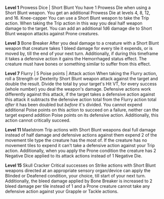 **Level 1**
Prowess Dice | Short Blunt
	You have 1 Prowess Die when using a Short Blunt weapon. You get an additional Prowess Die at levels 4, 8, 12, and 16.
Knee-capper
	You can use a Short Blunt weapon to take the Trip action. When taking the Trip action in this way you deal half weapon damage to the target. You can add an additional 1d6 damage die to Short Blunt weapon attacks against Prone creatures.

**Level 3**
Bone Breaker
	After you deal damage to a creature with a Short Blunt weapon that creature takes 1 bleed damage for every tile it expends, or is moved by, till the end of your next turn. Additionally, if during this timeframe it takes a defensive action it gains the Hemorrhaged status effect. The creature must have bones or something similar to suffer from this effect.

**Level 7**
Flurry | 5 Poise points | Attack action
	When taking the Flurry action, roll a Strength or Dexterity Short Blunt weapon attack against the target and double the result. Divide the total by your target's Hit VT, for every success (whole number) you deal the weapon's damage. Defensive actions work differently against this attack, if the target takes a defensive action against this attack it subtracts the defensive action total from the Flurry action total *after* it has been doubled but *before* it's divided. You cannot expend additional Poise points on this action to succeed on a failure, neither can the target expend addition Poise points on its defensive action. Additionally, this action cannot critically succeed.

**Level 11**
Maelstrom
	Trip actions with Short Blunt weapons deal full damage instead of half damage and defensive actions against them expend 2 of the movement tile type the creature has the most of. If the creature has no movement tiles to expend it can't take a defensive action against your Trip action. Additionally, when you apply the Prone condition the creature has 2 Negative Dice applied to its attack actions instead of 1 Negative Die.

**Level 15**
Skull Cracker
	Critical successes on Strike actions with Short Blunt weapons directed at an appropriate sensory organ/device can apply the Blinded or Deafened condition, your choice, till start of your next turn. Additionally, the bleed damage applied by Bone Breaker is increased to 2 bleed damage per tile instead of 1 and a Prone creature cannot take any defensive action against your Grapple or Tackle actions.